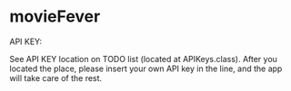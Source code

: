 # movieFever

API KEY:

See API KEY location on TODO list (located at APIKeys.class). After you located the place, please insert your own API key in the line,
and the app will take care of the rest.
